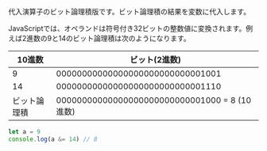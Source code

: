 <!--
label: &=
description: ビット論理積代入演算子
link: https://developer.mozilla.org/ja/docs/Web/JavaScript/Reference/Operators/Bitwise_AND_assignment
-->

代入演算子のビット論理積版です。ビット論理積の結果を変数に代入します。

JavaScriptでは、オペランドは符号付き32ビットの整数値に変換されます。例えば2進数の9と14のビット論理積は次のようになります。


| 10進数      | ビット(2進数)                                 |
|------------|----------------------------------------------|
| 9          | 00000000000000000000000000001001             |
| 14         | 00000000000000000000000000001110             |
| ビット論理積 | 00000000000000000000000000001000 = 8 (10進数) |

```typescript
let a = 9
console.log(a &= 14) // 8
```
